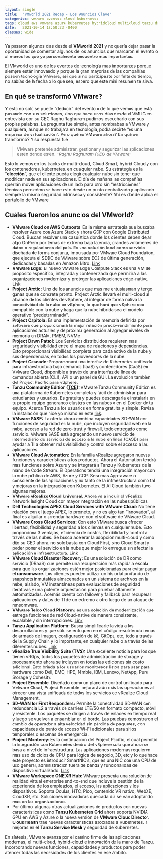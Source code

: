 ```yaml
---
layout: single
title:  "VMworld 2021 Recap - Los Anuncios Clave"
categories: vmware eventos cloud kubernetes
tags: cloud aws vmware azure kubernetes hybridcloud multicloud tanzu drp vmconaws nsx eventos vrealize sddc gcp
date:   2021-10-14 12:50:23 -0400
classes: wide
---
```

Ya pasaron algunos días desde el **VMworld 2021** y no quería dejar pasar la oportunidad de comentar algunos de los anuncios que marcaron el evento o al menos los que yo personalmente encuentro mas importantes.

El VMworld es uno de los eventos de tecnología mas importantes porque siempre están innovando y porque la gran mayorías de las compañías poseen tecnología VMware, así que si no participaste por falta de tiempo, no sabías de la fecha o lo que sea, espero que este mini resumen te sirva.

## En qué se transformó VMware?

Y esto no solo se puede “deducir” del evento o de lo que vemos que está pasando con sus soluciones, sino que hace unos días desde el VMUG en entrevista con su CEO Raghu Raghuram pudimos escucharlo con sus propias palabras. La pregunta fue simple, antes nombrabas a VMware y cualquiera, aunque no trabajara en tecnología, podía decirte “es una empresa de virtualización”. Pero qué es VMware ahora? En qué se transformó? Y su respuesta fue

> VMware pretende administrar, gestionar y segurizar las aplicaciones 
> estén donde estén. *-Raghu Raghuram (CEO de VMware)*

Esto lo vemos en los tracks de multi-cloud, Cloud Smart, hybrid Cloud y con los contenedores, kubernetes, en cualquier nube. Su estrategia es la “**elección**”, que el cliente pueda elegir cualquier nube sin tener que modificar nada en sus aplicaciones. El día de mañana las compañías querrán mover aplicaciones de un lado para otro sin “restricciones” técnicas pero cómo se hace esto desde un punto centralizado y aplicando siempre la misma seguridad intrínseca y consistente? Ahí es donde aplica el portafolio de VMware.

## Cuáles fueron los anuncios del VMworld?

 - **VMware Cloud on AWS Outposts**: Es la misma estrategia que buscaba resolver Azure con Azure Stack y ahora GCP con Google Distributed Cloud. Buscan resolver una casuística donde los clientes deben dejar algo OnPrem por temas de extrema baja latencia, grandes volúmenes de datos o regulaciones del país. Es una solución local como servicio diseñada de forma conjunta, impulsada por VMware Cloud Foundation, que ejecuta el SDDC de VMware sobre EC2 de última generación, dedicadas y basadas en Amazon Nitro. [Link](https://blogs.vmware.com/cloud/2021/10/05/announcing-availability-of-vmware-cloud-on-aws-outposts/)
 - **VMware Edge:** El nuevo VMware Edge Compute Stack es una VM de propósito específico, integrada y contenerizada que permitirá a las organizaciones modernizar y proteger las aplicaciones edge-native. [Link](https://www.vmware.com/products/edge-compute-stack.html)
 - **Project Arctic:** Uno de los anuncios que mas me entusiasman y tengo ganas que se concrete pronto. Project Arctic llevará el multi-cloud al alcance de los clientes de vSphere, al integrar de forma nativa la conectividad de la nube en vSphere, lo que hará que vSphere sea compatible con la nube y haga que la nube híbrida sea el modelo operativo "predeterminado".
 - **Project Capitola:** Es una implementación de memoria definida por software que proporcionará la mejor relación precio-rendimiento para aplicaciones actuales y de próxima generación al agregar niveles de memoria en DRAM, PMEM, NVMe
 - **Project Dawn Patrol:** Los Servicios distribuidos requieren mas seguridad y visibilidad entre el mapa de relaciones y dependencias. Esto proporcionará visibilidad completa para cada activo de la nube y sus dependencias, en todos los proveedores de la nube.
 - **Project Cascade:** Proporcionará una interfaz de Kubernetes unificada para infraestructura bajo demanda (IaaS) y contenedores (CaaS) en VMware Cloud, disponible a través de una interfaz de línea de comandos abierta (CLI), API o un panel de GUI. La evolución también del Project Pacific para vSphere.
 - **Tanzu Community Edition ([TCE](https://tanzucommunityedition.io/)):**  VMware Tanzu Community Edition es una plataforma de Kubernetes completa y fácil de administrar para estudiantes y usuarios. Es gratuita y puedes descargarla e instalarla en tu propio equipo generando clusters en las nubes o en el Docker de tu equipo. Acerca Tanzu a los usuarios en forma gratuita y simple. Revisa la instalación que hice yo mismo en este [link](https://cabai.pro/vmware/kubernetes/instalando-tanzu-community-edition/).
 - **VMware SASE:** La oferta ahora combina capacidades SD-WAN con funciones de seguridad en la nube, que incluyen seguridad web en la nube, acceso a la red de zero-trust y firewall, todo entregado como servicio. VMware SASE está agregando un nuevo servicio de intermediario de servicios de acceso a la nube en línea (CASB) para ayudar a TI a obtener más visibilidad y control sobre el acceso a las aplicaciones.
 - **VMware Cloud Automation:** En la familia vRealize agregaron nuevas funciones y características a los productos. Ahora el Automation tendrá mas funciones sobre Azure y se integrará a Tanzu y Kubernetes de la mano de Code Stream. El Operations tendrá una integración mayor con la nube pública de AWS, Azure y GCP. Será mas App-aware o consciente de las aplicaciones y no tanto de la infraestructura como tal y mejoras en la integración con Kubernetes. El AI Cloud también tuvo algunas mejoras.
 - **VMware vRealize Cloud Universal:** Ahora va a incluir el vRealize Network Insight Cloud con mayor integración en las nubes públicas.
 - **Dell Technologies APEX Cloud Services with VMware Cloud:** No tiene relación con el juego APEX, lo prometo, y no es algo tan “innovador”, al final es alquilar o arrendar hardware con el software de VMware Cloud.
 - **VMware Cross Cloud Services:** Con esto VMware busca ofrecer libertad, flexibilidad y seguridad a los clientes en cualquier nube. Esto proporciona 3 ventajas, eficiencia de costos, flexibilidad y control a través de las nubes. Se busca acelerar la adopción multi-cloud y como dijo su CEO ahora, no solo basta con Cloud First, sino Cloud Smart y poder poner el servicio en la nube que mejor lo entregue sin afectar la aplicación e infraestructura. [Link](https://news.vmware.com/releases/vmworld-2021-cross-cloud-services)
 - **VMware Cloud Disaster Recovery:** Es una solución de DR como servicio (DRaaS) que permite una recuperación más rápida a escala para que las organizaciones estén mejor posicionadas para evitar pagar el **ransomware**. Los clientes pueden utilizar un historial profundo de snapshots inmutables almacenados en un sistema de archivos en la nube, aislado, VM instantáneas para evaluaciones de seguridad iterativas y una potente orquestación para pruebas altamente automatizadas. Además cuenta con failover y failback para recuperar aplicaciones y datos de TI de un extremo a otro luego de un ataque de ransomware.
 - **VMware Telco Cloud Platform:** es una solución de modernización que entrega funciones de red Cloud-native de manera consistente, escalable y sin interrupciones. [Link](https://telco.vmware.com/products/telco-cloud-platform.html)
 - **Tanzu Application Platform:** Busca simplificarle la vida a los desarrolladores y que sólo se enfoquen en el código resolviendo temas de armado de imagen, configuración de k8, GitOps, etc, todo a través de la Supply Chain y lo importante, en cualquier nube o a través de las diferentes nubes. [Link](https://tanzu.vmware.com/application-platform)
 - **vRealize True Visibility Suite (TVS):** Una excelente noticia para los que tienen vROps, todos los paquetes de administración de storage y procesamiento ahora se incluyen en todas las ediciones sin costo adicional. Esto brinda a los usuarios monitoreos listos para usar para hardware como Dell, EMC, HPE, Nimble, IBM, Lenovo, NetApp, Pure Storage y Cohesity.
 - **Project Ensemble:** Diseñado como un plano de control unificado para VMware Cloud, Project Ensemble mejorará aún más las operaciones al ofrecer una vista unificada de todos los servicios de vRealize Cloud Management.
 - **SD-WAN for First Responders:** Permite la conectividad SD-WAN con redundancia L2 a través de carriers LTE/5G en formato compacto, móvil y resistente. Los paquetes se dirigen a través de enlaces en tiempo real y luego se vuelven a ensamblar en el borde. Las pruebas demostraron el cambio de operador a alta velocidad sin pérdida de paquetes, con capacidades de punto de acceso Wi-Fi adicionales para sitios temporales o escenas de emergencia.
 - **Project Monterey:** Es la continuación del Project Pacific, el cual permitió la integración con Kubernetes dentro del vSphere solo que ahora se basa a nivel de infraestructura. Las aplicaciones modernas requieren mas uso de ciclos de CPU, para lógica de negocio, 3D, etc y lo que hace este proyecto es introducir SmartNIC’s, que es una NIC con una CPU de uso general, administración fuera de banda y funcionalidad de dispositivo virtualizado. [Link](https://blogs.vmware.com/vsphere/2020/09/announcing-project-monterey-redefining-hybrid-cloud-architecture.html)
 - **VMware Workspace ONE XR Hub:** VMware presenta una solución de realidad virtual enterprise end-to-end que incluye la gestión de la experiencia de los empleados, el acceso, las aplicaciones y los dispositivos. Soporta Oculus, HTC, Pico, contenido VR nativo, WebXE, CloudXR, etc. Soluciones innovadoras que cada día se van adoptando mas en las organizaciones.
 - Por último, algunas otras actualizaciones de productos con nuevas características como **Tanzu Kubernetes Grid** ahora soporta NVIDIA GPU en AWS y Azure o la nueva versión de **VMware Cloud Director**. **CloudHealth** trae nuevas características asociadas a Kubernetes. Y mejoras en el **Tanzu Service Mesh** y seguridad de Kubernetes.

En síntesis, VMware avanza por el camino firme de las aplicaciones modernas, el multi-cloud, hybrid-cloud e innovación de la mano de Tanzu. Incorporando nuevas funciones, capacidades y productos para poder atender todas las necesidades de los clientes en ese ámbito.